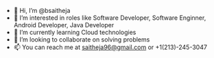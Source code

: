 - 👋 Hi, I’m @bsaitheja
- 👀 I’m interested in roles like Software Developer, Software Enginner, Android Developer, Java Developer
- 🌱 I’m currently learning Cloud technologies 
- 💞️ I’m looking to collaborate on solving problems
- 📫 You can reach me at saitheja96@gmail.com or +1(213)-245-3047

<!---
bsaitheja/bsaitheja is a ✨ special ✨ repository because its `README.md` (this file) appears on your GitHub profile.
You can click the Preview link to take a look at your changes.
--->
